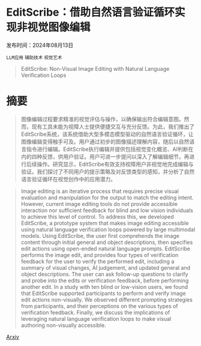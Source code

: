 # EditScribe：借助自然语言验证循环实现非视觉图像编辑

发布时间：2024年08月13日

`LLM应用` `辅助技术` `视觉艺术`

> EditScribe: Non-Visual Image Editing with Natural Language Verification Loops

# 摘要

> 图像编辑过程要求精准的视觉评估与操作，以确保输出符合编辑意图。然而，现有工具未能为视障人士提供便捷交互与充分反馈。为此，我们推出了EditScribe系统，该系统借助大型多模态模型驱动的自然语言验证循环，让图像编辑变得触手可及。用户通过初步的图像描述理解内容，随后以自然语言指令进行编辑。EditScribe执行编辑并提供包括视觉变化概览、AI判断在内的四种反馈，供用户验证。用户可进一步提问以深入了解编辑细节，再进行后续操作。研究显示，EditScribe有效支持视障用户非视觉地完成编辑与验证。我们探讨了不同用户的提示策略及对反馈类型的感知，并分析了自然语言验证循环在视觉创作中的应用潜力。

> Image editing is an iterative process that requires precise visual evaluation and manipulation for the output to match the editing intent. However, current image editing tools do not provide accessible interaction nor sufficient feedback for blind and low vision individuals to achieve this level of control. To address this, we developed EditScribe, a prototype system that makes image editing accessible using natural language verification loops powered by large multimodal models. Using EditScribe, the user first comprehends the image content through initial general and object descriptions, then specifies edit actions using open-ended natural language prompts. EditScribe performs the image edit, and provides four types of verification feedback for the user to verify the performed edit, including a summary of visual changes, AI judgement, and updated general and object descriptions. The user can ask follow-up questions to clarify and probe into the edits or verification feedback, before performing another edit. In a study with ten blind or low-vision users, we found that EditScribe supported participants to perform and verify image edit actions non-visually. We observed different prompting strategies from participants, and their perceptions on the various types of verification feedback. Finally, we discuss the implications of leveraging natural language verification loops to make visual authoring non-visually accessible.

[Arxiv](https://arxiv.org/abs/2408.06632)